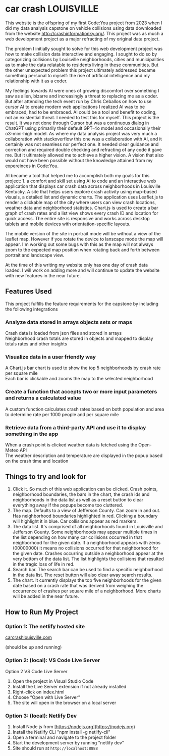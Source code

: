 # car crash LOUISVILLE

This website is the offspring of my first Code:You project from 2023 when I did my data analysis capstone on vehicle collisions using data downloaded from the website http://crashinformationky.org/. This project was as much a web development project as a major refracting of my original data project.

The problem I initially sought to solve for this web development project was how to make collision data interactive and engaging. I sought to do so by categorizing collisions by Louisville neighborhoods, cities and municipalities as to make the data relatable to residents living in these communities. But the other unexpected problem this project ultimately addressed became something personal to myself: the rise of artificial intelligence and my relationship with it as a coder.

My feelings towards AI were ones of growing discomfort over something I saw as alien, bizarre and increasingly a threat to replacing me as a coder. But after attending the tech event run by Chris Ceballos on how to use cursor AI to create modern web applications I realized AI was to be embraced, had to be embraced. AI could be a tool and benefit to coding, not an existential threat. I needed to test this for myself. This project is the result. It was not done through Cursor but was a continuous dialog in ChatGPT using primarily their default GPT-4o model and occasionally their o3-mini-high model. As where my data analysis project was very much a collaboration with stackoverflow this one was a collaboration with AI, and it certainly was not seamless nor perfect one. It needed clear guidance and correction and required double checking and refracting of any code it gave me. But it ultimately allowed me to achieve a higher vision. A vision that also would not have been possible without the knowledge attained from my expereinces in Code:You.

AI became a tool that helped me to accomplish both my goals for this project: 1. a comfort and skill set using AI to code and an interactive web application that displays car crash data across neighborhoods in Louisville Kentucky. A site that helps users explore crash activity using map-based visuals, a detailed list and dynamic charts. The application uses Leaflet.js to render a clickable map of the city where users can view crash locations, weather data and neighborhood statistics. Chart.js is used to create a bar graph of crash rates and a list view shows every crash ID and location for quick access. The entire site is responsive and works across desktop tablets and mobile devices with orientation-specific layouts.

The mobile version of the site in portrait mode will be without a view of the leaflet map. However if you rotate the device to lanscape mode the map will appear. I'm working out some bugs with this as the map will not always zoom to the expected map position when rotating back and forth between portrait and landscape view. 

At the time of this writing my website only has one day of crash data loaded. I will work on adding more and will continue to update the website with new features in the near future. 

## Features Used

This project fulfills the feature requirements for the capstone by including the following integrations

### Analyze data stored in arrays objects sets or maps  
Crash data is loaded from json files and stored in arrays  
Neighborhood crash totals are stored in objects and mapped to display totals rates and other insights  

### Visualize data in a user friendly way  
A Chart.js bar chart is used to show the top 5 neighborhoods by crash rate per square mile  
Each bar is clickable and zooms the map to the selected neighborhood  

### Create a function that accepts two or more input parameters and returns a calculated value  
A custom function calculates crash rates based on both population and area to determine rate per 1000 people and per square mile  

### Retrieve data from a third-party API and use it to display something in the app  
When a crash point is clicked weather data is fetched using the Open-Meteo API  
The weather description and temperature are displayed in the popup based on the crash time and location  

## Things to try and look for
1. Click it. So much of this web application can be clicked. Crash points, neighborhood boundaries, the bars in the chart, the crash ids and neighborhoods in the data list as well as a reset button to clear everything away if the popups become too cluttered.
2. The map. Defaults to a view of Jefferson County. Can zoom in and out. Has neighborhood boundaries highlighted in red. Clicking a boundary will highlight it in blue. Car collisions appear as red markers. 
3. The data list. It's comprised of all neighborhoods found in Louisville and Jefferson County. Some neighborhoods may appear multiple times in the list depending on how many car collisions occurred in that neighborhood for the given date. If a neighborhood appears with zeros (00000000) it means no collisions occurred for that neighborhood for the given date. Crashes occurring outside a neighborhood appear at the very bottom of the data list. The list highlights the collisions that resulted in the tragic loss of life in red. 
4. Search bar. The search bar can be used to find a specific neighborhood in the data list. The reset button will also clear away search results.
5. The chart. It currently displays the top five neighborhoods for the given date based on a crash rate that was derived from weighing the occurrence of crashes per square mile of a neighborhood. More charts will be added in the near future.

## How to Run My Project

### Option 1: The netlify hosted site

[carcrashlouisville.com](https://carcrashlouisville.com)

(should be up and running)

### Option 2: (local): VS Code Live Server

Option 2 VS Code Live Server
1.	Open the project in Visual Studio Code
2.	Install the Live Server extension if not already installed
3.	Right-click on index.html
4.	Choose “Open with Live Server”
5.	The site will open in the browser on a local server

### Option 3: (local): Netlify Dev

1. Install Node.js from [https://nodejs.org](https://nodejs.org)  
2. Install the Netlify CLI "npm install -g netlify-cli" 
3. Open a terminal and navigate to the project folder  
4. Start the development server by running "netlify dev"  
5. Site should run at `http://localhost:8888`


